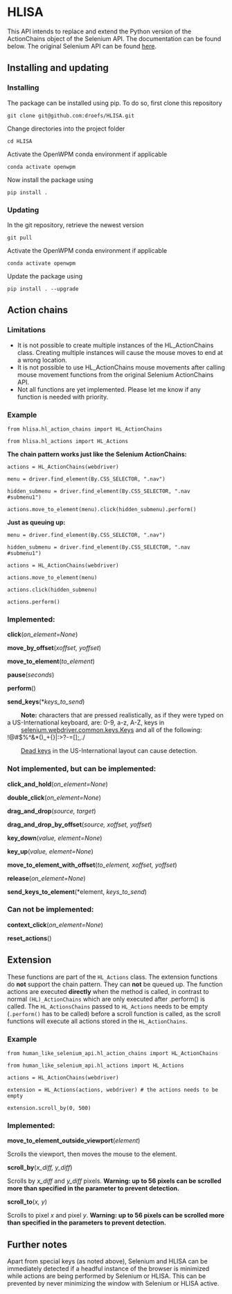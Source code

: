 # HLISA

This API intends to replace and extend the Python version of the ActionChains object of the Selenium API. The documentation can be found below. The original Selenium API can be found [here](https://www.selenium.dev/selenium/docs/api/py/webdriver/selenium.webdriver.common.action_chains.html).

## Installing and updating

### Installing

The package can be installed using pip. To do so, first clone this repository

`git clone git@github.com:droefs/HLISA.git`

Change directories into the project folder

`cd HLISA`

Activate the OpenWPM conda environment if applicable

`conda activate openwpm`

Now install the package using

`pip install .`

### Updating

In the git repository, retrieve the newest version

`git pull`

Activate the OpenWPM conda environment if applicable

`conda activate openwpm`

Update the package using

`pip install . --upgrade`

## Action chains

### Limitations

- It is not possible to create multiple instances of the HL_ActionChains class. Creating multiple instances will cause the mouse moves to end at a wrong location.
- It is not possible to use HL_ActionChains mouse movements after calling mouse movement functions from the original Selenium ActionChains API.
- Not all functions are yet implemented. Please let me know if any function is needed with priority.

### Example

`from hlisa.hl_action_chains import HL_ActionChains`

`from hlisa.hl_actions import HL_Actions`

**The chain pattern works just like the Selenium ActionChains:**

`actions = HL_ActionChains(webdriver)`

`menu = driver.find_element(By.CSS_SELECTOR, ".nav")`

`hidden_submenu = driver.find_element(By.CSS_SELECTOR, ".nav #submenu1")`

`actions.move_to_element(menu).click(hidden_submenu).perform()`

**Just as queuing up:**

`menu = driver.find_element(By.CSS_SELECTOR, ".nav")`

`hidden_submenu = driver.find_element(By.CSS_SELECTOR, ".nav #submenu1")`

`actions = HL_ActionChains(webdriver)`

`actions.move_to_element(menu)`

`actions.click(hidden_submenu)`

`actions.perform()`

### Implemented:

**click**(*on_element=None*)

**move_by_offset**(*xoffset, yoffset*)

**move_to_element**(*to_element*)

**pause**(*seconds*)

**perform**()

**send_keys**(**keys_to_send*)

&nbsp;&nbsp;&nbsp;&nbsp;&nbsp;&nbsp;&nbsp; **Note:** characters that are pressed realistically, as if they were typed on a US-International keyboard, are: 0-9, a-z, A-Z, keys in &nbsp;&nbsp;&nbsp;&nbsp;&nbsp;&nbsp;&nbsp;&nbsp;[selenium.webdriver.common.keys.Keys](https://www.selenium.dev/selenium/docs/api/py/webdriver/selenium.webdriver.common.keys.html#module-selenium.webdriver.common.keys) and all of the following: !@#$%^&*()_+{}|:>?-=[]\;,./

&nbsp;&nbsp;&nbsp;&nbsp;&nbsp;&nbsp;&nbsp; [Dead keys](https://en.wikipedia.org/wiki/Dead_key) in the US-International layout can cause detection.

### Not implemented, but can be implemented:

**click_and_hold**(*on_element=None*)

**double_click**(*on_element=None*)

**drag_and_drop**(*source, target*)

**drag_and_drop_by_offset**(*source, xoffset, yoffset*)

**key_down**(*value, element=None*)

**key_up**(*value, element=None*)

**move_to_element_with_offset**(*to_element, xoffset, yoffset*)

**release**(*on_element=None*)

**send_keys_to_element**(*element, *keys_to_send*)

### Can not be implemented:

**context_click**(*on_element=None*)

**reset_actions**()


## Extension

These functions are part of the `HL_Actions` class. The extension functions do **not** support the chain pattern. They can **not** be queued up. The function actions are executed **directly** when the method is called, in contrast to normal `(HL)_ActionChains` which are only executed after .perform() is called. The `HL_ActionsChains` passed to `HL_Actions` needs to be empty (`.perform()` has to be called) before a scroll function is called, as the scroll functions will execute all actions stored in the `HL_ActionChains`.

### Example

`from human_like_selenium_api.hl_action_chains import HL_ActionChains`

`from human_like_selenium_api.hl_actions import HL_Actions`

`actions = HL_ActionChains(webdriver)`

`extension = HL_Actions(actions, webdriver) # the actions needs to be empty`

`extension.scroll_by(0, 500)`

### Implemented:

**move_to_element_outside_viewport**(*element*)

Scrolls the viewport, then moves the mouse to the element.

**scroll_by**(*x_diff, y_diff*)

Scrolls by *x_diff* and *y_diff* pixels. **Warning: up to 56 pixels can be scrolled more than specified in the parameter to prevent detection.**

**scroll_to**(*x, y*)

Scrolls to pixel *x* and pixel *y*. **Warning: up to 56 pixels can be scrolled more than specified in the parameters to prevent detection.**

## Further notes

Apart from special keys (as noted above), Selenium and HLISA can be immediately detected if a headful instance of the browser is minimized while actions are being performed by Selenium or HLISA. This can be prevented by never minimizing the window with Selenium or HLISA active.